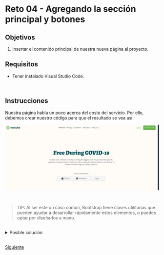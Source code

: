 # Reto 04 - Agregando la sección principal y botones

## Objetivos
1. Insertar el contenido principal de nuestra nueva página al proyecto.


## Requisitos
- Tener instalado Visual Studio Code.
  

<br/>

## Instrucciones

Nuestra página habla un poco acerca del costo del servicio. Por ello, debemos crear nuestro código para que el resultado se vea así:

![Nueva pagina de tu proyecto](../assets/pricing-html.png)

<br/>

> TIP: Al ser este un caso común, Bootstrap tiene clases utilitarias que pueden ayudar a desarrollar rápidamente estos elementos, o puedes optar por diseñarlos a mano.

<br/>

<details>
  <summary>Posible solución</summary>

Podemos insertar un elemento con un contenedor, para tener la posibilidad de controlar el acomodo de los diversos elementos que tiene este diseño.

```html
    <main class="header">
      <article>
        <h1>Free During COVID-19</h1>
        <p>
          Matcha is on a mission to make your blog the biggest asset for your
          business’ growth, especially in today’s context. That’s why we’re
          making the Matcha Platform free forever to all new users who sign up
          during COVID-19.
        </p>
      </article>
    </main>
```

</details>

<br/>

[Siguiente](../Ejemplo-04/README.md)